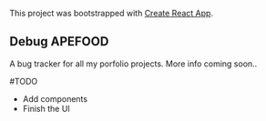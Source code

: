 This project was bootstrapped with [Create React App](https://github.com/facebook/create-react-app).

## Debug APEFOOD

A bug tracker for all my porfolio projects. More info coming soon.. 

#TODO 
- Add components 
- Finish the UI 